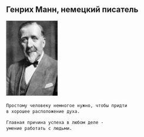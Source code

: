 <!--2016-04-17 10:01:10-->
## Генрих Манн, немецкий писатель
<img src="./mann.jpg">

    Простому человеку немногое нужно, чтобы придти 
    в хорошее расположение духа.

>  

    Главная причина успеха в любом деле - 
    умение работать с людьми.